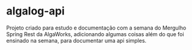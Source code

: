# algalog-api

Projeto criado para estudo e documentação com a semana do Mergulho Spring Rest da AlgaWorks, adicionando algumas coisas além do que foi ensinado na semana, para documentar uma api simples.
